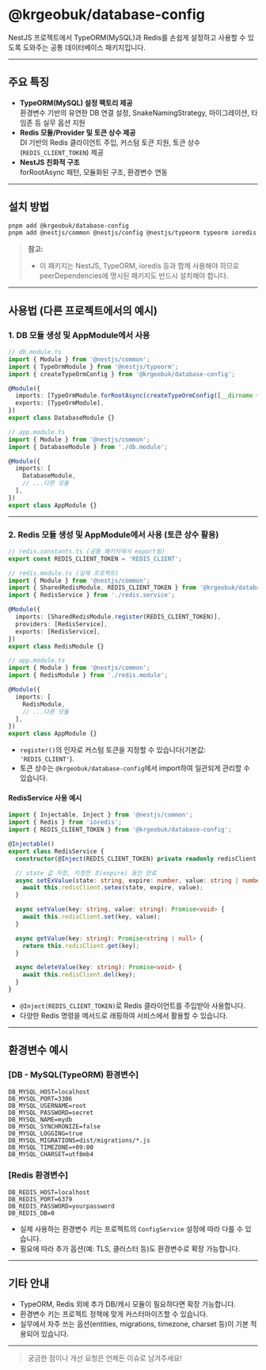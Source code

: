 # @krgeobuk/database-config

NestJS 프로젝트에서 TypeORM(MySQL)과 Redis를 손쉽게 설정하고 사용할 수 있도록 도와주는 공통 데이터베이스 패키지입니다.

---

## 주요 특징

- **TypeORM(MySQL) 설정 팩토리 제공**  
  환경변수 기반의 유연한 DB 연결 설정, SnakeNamingStrategy, 마이그레이션, 타임존 등 실무 옵션 지원
- **Redis 모듈/Provider 및 토큰 상수 제공**  
  DI 기반의 Redis 클라이언트 주입, 커스텀 토큰 지원, 토큰 상수(`REDIS_CLIENT_TOKEN`) 제공
- **NestJS 친화적 구조**  
  forRootAsync 패턴, 모듈화된 구조, 환경변수 연동

---

## 설치 방법

```sh
pnpm add @krgeobuk/database-config
pnpm add @nestjs/common @nestjs/config @nestjs/typeorm typeorm ioredis
```

> **참고:**
>
> - 이 패키지는 NestJS, TypeORM, ioredis 등과 함께 사용해야 하므로 peerDependencies에 명시된 패키지도 반드시 설치해야 합니다.

---

## 사용법 (다른 프로젝트에서의 예시)

### 1. DB 모듈 생성 및 AppModule에서 사용

```typescript
// db.module.ts
import { Module } from '@nestjs/common';
import { TypeOrmModule } from '@nestjs/typeorm';
import { createTypeOrmConfig } from '@krgeobuk/database-config';

@Module({
  imports: [TypeOrmModule.forRootAsync(createTypeOrmConfig([__dirname + '/**/*.entity{.ts,.js}']))],
  exports: [TypeOrmModule],
})
export class DatabaseModule {}
```

```typescript
// app.module.ts
import { Module } from '@nestjs/common';
import { DatabaseModule } from './db.module';

@Module({
  imports: [
    DatabaseModule,
    // ...다른 모듈
  ],
})
export class AppModule {}
```

---

### 2. Redis 모듈 생성 및 AppModule에서 사용 (토큰 상수 활용)

```typescript
// redis.constants.ts (공통 패키지에서 export됨)
export const REDIS_CLIENT_TOKEN = 'REDIS_CLIENT';

// redis.module.ts (실제 프로젝트)
import { Module } from '@nestjs/common';
import { SharedRedisModule, REDIS_CLIENT_TOKEN } from '@krgeobuk/database-config';
import { RedisService } from './redis.service';

@Module({
  imports: [SharedRedisModule.register(REDIS_CLIENT_TOKEN)],
  providers: [RedisService],
  exports: [RedisService],
})
export class RedisModule {}
```

```typescript
// app.module.ts
import { Module } from '@nestjs/common';
import { RedisModule } from './redis.module';

@Module({
  imports: [
    RedisModule,
    // ...다른 모듈
  ],
})
export class AppModule {}
```

- `register()`의 인자로 커스텀 토큰을 지정할 수 있습니다(기본값: `'REDIS_CLIENT'`).
- 토큰 상수는 `@krgeobuk/database-config`에서 import하여 일관되게 관리할 수 있습니다.

#### RedisService 사용 예시

```typescript
import { Injectable, Inject } from '@nestjs/common';
import { Redis } from 'ioredis';
import { REDIS_CLIENT_TOKEN } from '@krgeobuk/database-config';

@Injectable()
export class RedisService {
  constructor(@Inject(REDIS_CLIENT_TOKEN) private readonly redisClient: Redis) {}

  // state 값 저장, 지정한 초(expire) 동안 만료
  async setExValue(state: string, expire: number, value: string | number | Buffer): Promise<void> {
    await this.redisClient.setex(state, expire, value);
  }

  async setValue(key: string, value: string): Promise<void> {
    await this.redisClient.set(key, value);
  }

  async getValue(key: string): Promise<string | null> {
    return this.redisClient.get(key);
  }

  async deleteValue(key: string): Promise<void> {
    await this.redisClient.del(key);
  }
}
```

- `@Inject(REDIS_CLIENT_TOKEN)`로 Redis 클라이언트를 주입받아 사용합니다.
- 다양한 Redis 명령을 메서드로 래핑하여 서비스에서 활용할 수 있습니다.

---

## 환경변수 예시

### [DB - MySQL(TypeORM) 환경변수]

```env
DB_MYSQL_HOST=localhost
DB_MYSQL_PORT=3306
DB_MYSQL_USERNAME=root
DB_MYSQL_PASSWORD=secret
DB_MYSQL_NAME=mydb
DB_MYSQL_SYNCHRONIZE=false
DB_MYSQL_LOGGING=true
DB_MYSQL_MIGRATIONS=dist/migrations/*.js
DB_MYSQL_TIMEZONE=+09:00
DB_MYSQL_CHARSET=utf8mb4
```

### [Redis 환경변수]

```env
DB_REDIS_HOST=localhost
DB_REDIS_PORT=6379
DB_REDIS_PASSWORD=yourpassword
DB_REDIS_DB=0
```

- 실제 사용하는 환경변수 키는 프로젝트의 `ConfigService` 설정에 따라 다를 수 있습니다.
- 필요에 따라 추가 옵션(예: TLS, 클러스터 등)도 환경변수로 확장 가능합니다.

---

## 기타 안내

- TypeORM, Redis 외에 추가 DB/캐시 모듈이 필요하다면 확장 가능합니다.
- 환경변수 키는 프로젝트 정책에 맞게 커스터마이즈할 수 있습니다.
- 실무에서 자주 쓰는 옵션(entities, migrations, timezone, charset 등)이 기본 적용되어 있습니다.

---

> 궁금한 점이나 개선 요청은 언제든 이슈로 남겨주세요!
